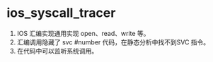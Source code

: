 # ios_syscall_tracer

1. IOS 汇编实现通用实现 open、read、write 等。 
2. 汇编调用隐藏了 svc #number 代码，在静态分析中找不到SVC 指令。 
3. 在代码中可以监听系统调用。 
